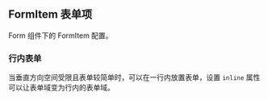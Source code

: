 <div class="demo-header">
<p class="overviewicon">
  <span class="wapi-grid-formitem"/>
</p>

## FormItem 表单项

<nova-uxlink widget-name="Form"></nova-uxlink>

Form 组件下的 FormItem 配置。
</div>

### 行内表单

当垂直方向空间受限且表单较简单时，可以在一行内放置表单，设置 `inline` 属性可以让表单域变为行内的表单域。

<nova-demo-view link="form/form-in-row.vue"></nova-demo-view>

<br>

<nova-attributes link="form-item"></nova-attributes>

